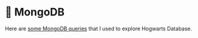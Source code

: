 # 🍃 MongoDB

Here are <a href="https://docs.google.com/document/d/1Scm1PGryTPdxNvkHhKNb4ltgOOHJm-PM/edit">some MongoDB queries</a> that I used to explore Hogwarts Database.
